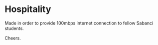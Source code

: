 # Hospitality

Made in order to provide 100mbps internet connection to fellow Sabanci students.

Cheers.

